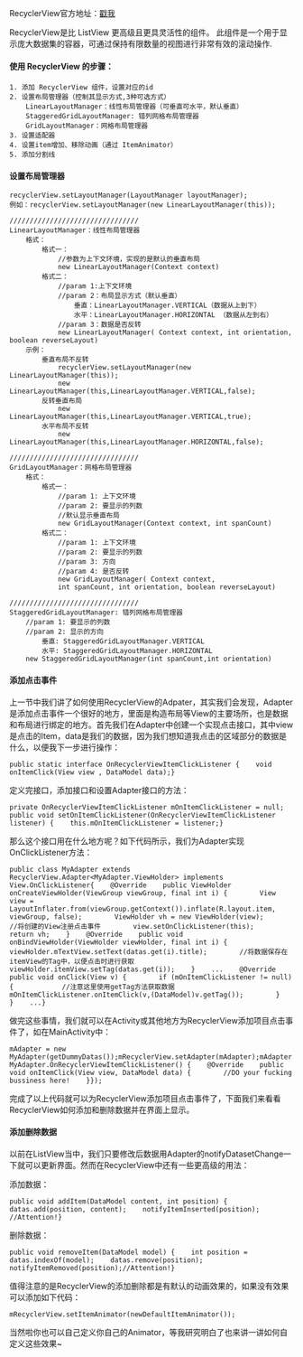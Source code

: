 RecyclerView官方地址：[戳我](https://developer.android.com/reference/android/support/v7/widget/RecyclerView.html) 

RecyclerView是比 ListView 更高级且更具灵活性的组件。 此组件是一个用于显示庞大数据集的容器，可通过保持有限数量的视图进行非常有效的滚动操作.

#### 使用 RecyclerView 的步骤：

```
1. 添加 RecyclerView 组件，设置对应的id
2. 设置布局管理器（控制其显示方式,3种可选方式）
	LinearLayoutManager：线性布局管理器（可垂直可水平，默认垂直）
   	StaggeredGridLayoutManager: 错列网格布局管理器
   	GridLayoutManager：网格布局管理器
3. 设置适配器
4. 设置item增加、移除动画（通过 ItemAnimator）
5. 添加分割线
```

#### 设置布局管理器

```
recyclerView.setLayoutManager(LayoutManager layoutManager);
例如：recyclerView.setLayoutManager(new LinearLayoutManager(this));

////////////////////////////////
LinearLayoutManager：线性布局管理器
	格式：
        格式一：
            //参数为上下文环境，实现的是默认的垂直布局
            new LinearLayoutManager(Context context) 
        格式二：
            //param 1:上下文环境 
            //param 2：布局显示方式（默认垂直）
            	垂直：LinearLayoutManager.VERTICAL（数据从上到下）
            	水平：LinearLayoutManager.HORIZONTAL （数据从左到右）
            //param 3：数据是否反转
            new LinearLayoutManager( Context context, int orientation, boolean reverseLayout)
	示例：
		垂直布局不反转
			recyclerView.setLayoutManager(new LinearLayoutManager(this));
			new LinearLayoutManager(this,LinearLayoutManager.VERTICAL,false);
		反转垂直布局
			new LinearLayoutManager(this,LinearLayoutManager.VERTICAL,true);
		水平布局不反转
			new LinearLayoutManager(this,LinearLayoutManager.HORIZONTAL,false);
			
////////////////////////////////
GridLayoutManager：网格布局管理器
	格式：
        格式一：
            //param 1: 上下文环境
            //param 2: 要显示的列数
            //默认显示垂直布局
            new GridLayoutManager(Context context, int spanCount)
        格式二：
            //param 1: 上下文环境
            //param 2: 要显示的列数
            //param 3: 方向
            //param 4: 是否反转
            new GridLayoutManager( Context context, 
            int spanCount, int orientation, boolean reverseLayout)
            
////////////////////////////////
StaggeredGridLayoutManager: 错列网格布局管理器
	//param 1: 要显示的列数
	//param 2: 显示的方向
		垂直: StaggeredGridLayoutManager.VERTICAL
		水平: StaggeredGridLayoutManager.HORIZONTAL
    new StaggeredGridLayoutManager(int spanCount,int orientation)
```

#### 添加点击事件

上一节中我们讲了如何使用RecyclerView的Adpater，其实我们会发现，Adapter是添加点击事件一个很好的地方，里面是构造布局等View的主要场所，也是数据和布局进行绑定的地方。首先我们在Adapter中创建一个实现点击接口，其中view是点击的Item，data是我们的数据，因为我们想知道我点击的区域部分的数据是什么，以便我下一步进行操作：

```
public static interface OnRecyclerViewItemClickListener {    void onItemClick(View view , DataModel data);}
```

定义完接口，添加接口和设置Adapter接口的方法：

```
private OnRecyclerViewItemClickListener mOnItemClickListener = null;    public void setOnItemClickListener(OnRecyclerViewItemClickListener listener) {    this.mOnItemClickListener = listener;}
```

那么这个接口用在什么地方呢？如下代码所示，我们为Adapter实现OnClickListener方法：

```
public class MyAdapter extends RecyclerView.Adapter<MyAdapter.ViewHolder> implements View.OnClickListener{    @Override    public ViewHolder onCreateViewHolder(ViewGroup viewGroup, final int i) {        View view = LayoutInflater.from(viewGroup.getContext()).inflate(R.layout.item, viewGroup, false);        ViewHolder vh = new ViewHolder(view);        //将创建的View注册点击事件        view.setOnClickListener(this);        return vh;    }    @Override    public void onBindViewHolder(ViewHolder viewHolder, final int i) {        viewHolder.mTextView.setText(datas.get(i).title);        //将数据保存在itemView的Tag中，以便点击时进行获取        viewHolder.itemView.setTag(datas.get(i));    }    ...    @Override    public void onClick(View v) {        if (mOnItemClickListener != null) {            //注意这里使用getTag方法获取数据            mOnItemClickListener.onItemClick(v,(DataModel)v.getTag());        }    }    ...}
```

做完这些事情，我们就可以在Activity或其他地方为RecyclerView添加项目点击事件了，如在MainActivity中：

```
mAdapter = new MyAdapter(getDummyDatas());mRecyclerView.setAdapter(mAdapter);mAdapter.setOnItemClickListener(new MyAdapter.OnRecyclerViewItemClickListener() {    @Override    public void onItemClick(View view, DataModel data) {        //DO your fucking bussiness here!    }});
```

完成了以上代码就可以为RecyclerView添加项目点击事件了，下面我们来看看RecyclerView如何添加和删除数据并在界面上显示。

#### 添加删除数据

以前在ListView当中，我们只要修改后数据用Adapter的notifyDatasetChange一下就可以更新界面。然而在RecyclerView中还有一些更高级的用法：

添加数据：

```
public void addItem(DataModel content, int position) {    datas.add(position, content);    notifyItemInserted(position); //Attention!}
```

删除数据：

```
public void removeItem(DataModel model) {    int position = datas.indexOf(model);    datas.remove(position);    notifyItemRemoved(position);//Attention!}
```

值得注意的是RecyclerView的添加删除都是有默认的动画效果的，如果没有效果可以添加如下代码：

```
mRecyclerView.setItemAnimator(newDefaultItemAnimator());
```

当然啦你也可以自己定义你自己的Animator，等我研究明白了也来讲一讲如何自定义这些效果~